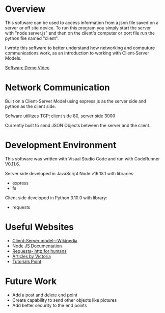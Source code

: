 # Overview

This software can be used to access information from a json file saved on a server or off site device. To run this program you simply start the server with "node server.js" and then on the client's computer or port file run the python file named "client". 

I wrote this software to better understand how networking and computure communications work, as an introduction to working with Client-Server Models. 

[Software Demo Video](https://youtu.be/m5YsBR5WXtU)

# Network Communication

Built on a Client-Server Model using express js as the server side and python as the client side. 

Sofware utilitzes TCP: client side 80, server side 3000

Currently built to send JSON Objects between the server and the client. 

# Development Environment

This software was written with Visual Studio Code and run with CodeRunner V0.11.6.

Server side developed in JavaScript Node v16.13.1 with libraries:
 - express 
 - fs 

Client side developed in Python 3.10.0 with library:
 - requests


# Useful Websites

* [Client-Server model—Wikipedia](https://en.wikipedia.org/wiki/Client%E2%80%93server_model)
* [Node JS Documentation](https://nodejs.org/en/docs/)
* [Requests- http for humans](https://docs.python-requests.org/en/latest/)
* [Articles by Victoria](https://lo-victoria.com/build-rest-api-with-nodejs-design-and-plan-restful-api)
* [Tutorials Point](https://www.tutorialspoint.com/Peer-to-Peer-Computing)

# Future Work
* Add a post and delete end point
* Create capability to send other objects like pictures
* Add better security to the end points